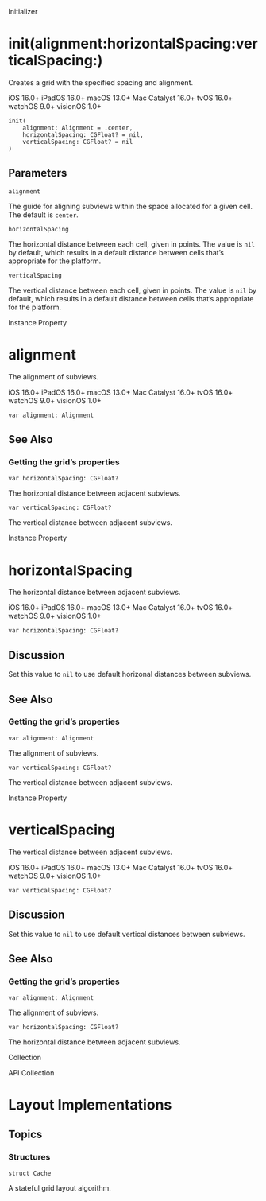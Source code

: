 Initializer

# init(alignment:horizontalSpacing:verticalSpacing:)

Creates a grid with the specified spacing and alignment.

iOS 16.0+  iPadOS 16.0+  macOS 13.0+  Mac Catalyst 16.0+  tvOS 16.0+  watchOS
9.0+  visionOS 1.0+

    
    
    init(
        alignment: Alignment = .center,
        horizontalSpacing: CGFloat? = nil,
        verticalSpacing: CGFloat? = nil
    )

##  Parameters

`alignment`

    

The guide for aligning subviews within the space allocated for a given cell.
The default is `center`.

`horizontalSpacing`

    

The horizontal distance between each cell, given in points. The value is `nil`
by default, which results in a default distance between cells that’s
appropriate for the platform.

`verticalSpacing`

    

The vertical distance between each cell, given in points. The value is `nil`
by default, which results in a default distance between cells that’s
appropriate for the platform.

Instance Property

# alignment

The alignment of subviews.

iOS 16.0+  iPadOS 16.0+  macOS 13.0+  Mac Catalyst 16.0+  tvOS 16.0+  watchOS
9.0+  visionOS 1.0+

    
    
    var alignment: Alignment

## See Also

### Getting the grid’s properties

`var horizontalSpacing: CGFloat?`

The horizontal distance between adjacent subviews.

`var verticalSpacing: CGFloat?`

The vertical distance between adjacent subviews.

Instance Property

# horizontalSpacing

The horizontal distance between adjacent subviews.

iOS 16.0+  iPadOS 16.0+  macOS 13.0+  Mac Catalyst 16.0+  tvOS 16.0+  watchOS
9.0+  visionOS 1.0+

    
    
    var horizontalSpacing: CGFloat?

## Discussion

Set this value to `nil` to use default horizonal distances between subviews.

## See Also

### Getting the grid’s properties

`var alignment: Alignment`

The alignment of subviews.

`var verticalSpacing: CGFloat?`

The vertical distance between adjacent subviews.

Instance Property

# verticalSpacing

The vertical distance between adjacent subviews.

iOS 16.0+  iPadOS 16.0+  macOS 13.0+  Mac Catalyst 16.0+  tvOS 16.0+  watchOS
9.0+  visionOS 1.0+

    
    
    var verticalSpacing: CGFloat?

## Discussion

Set this value to `nil` to use default vertical distances between subviews.

## See Also

### Getting the grid’s properties

`var alignment: Alignment`

The alignment of subviews.

`var horizontalSpacing: CGFloat?`

The horizontal distance between adjacent subviews.

Collection

API Collection

# Layout Implementations

## Topics

### Structures

`struct Cache`

A stateful grid layout algorithm.

